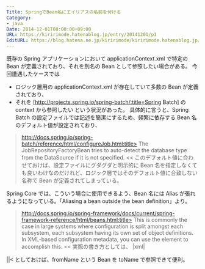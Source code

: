 ```yaml
---
Title: SpringでBean名にエイリアスの名前を付ける
Category:
- java
Date: 2014-12-01T00:00:00+09:00
URL: https://kiririmode.hatenablog.jp/entry/20141201/p1
EditURL: https://blog.hatena.ne.jp/kiririmode/kiririmode.hatenablog.jp/atom/entry/8454420450078209360
---
```


既存の Spring アプリケーションにおいて applicationContext.xml で特定の Bean が定義されており、それを別名の Bean として参照したい場合がある。
今回遭遇したケースでは
- ロジック層用の applicationContext.xml が存在していて多数の Bean が定義されており、
- それを [http://projects.spring.io/spring-batch/:title=Spring Batch] の context から参照したい
という状況があった。
具体的に言うと、Spring Batch の設定ファイルでは記述を簡潔にするため、頻繁に依存する Bean 名のデフォルト値が設定されており、
>http://docs.spring.io/spring-batch/reference/html/configureJob.html:title>
The JobRepositoryFactoryBean tries to auto-detect the database type from the DataSource if it is not specified.
<<
このデフォルト値に合わせておけば、設定ファイルにグダグダと明示的に Bean 名を指定しなくても良いわけなのだけれど、ロジック層ではそのデフォルト値に合致しない名称で Bean が定義されてしまっている。


Spring Core では、こういう場合に使用できるよう、Bean 名には Alias が張れるようになっている。「Aliasing a bean outside the bean definition」より。
>http://docs.spring.io/spring-framework/docs/current/spring-framework-reference/html/beans.html:title>
 This is commonly the case in large systems where configuration is split amongst each subsystem, each subsystem having its own set of object definitions. In XML-based configuration metadata, you can use the <alias/> element to accomplish this.
<<
実際の書き方としては、
>|xml|
<alias name="fromName" alias="toName"/>
||<
としておけば、fromName という Bean を toName で参照できて便利。
